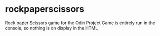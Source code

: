 # rockpaperscissors
Rock paper Scissors game for the Odin Project
Game is entirely run in the console, so nothing is on display in the HTML
